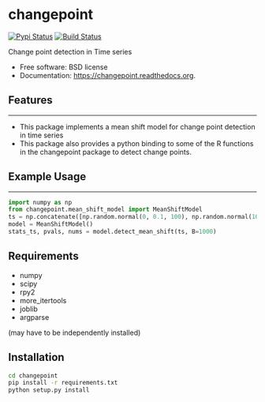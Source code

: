 # changepoint

 [![Pypi Status](http://badge.fury.io/py/changepoint.png)](http://badge.fury.io/py/changepoint)
 [![Build Status](https://travis-ci.org/viveksck/changepoint.png?branch=master)](https://travis-ci.org/viveksck/changepoint)


Change point detection in Time series

* Free software: BSD license
* Documentation: https://changepoint.readthedocs.org.

## Features
--------

* This package implements a mean shift model for change point detection in time series
* This package also provides a python binding to some of the R functions in the changepoint package to detect change points.

## Example Usage
-------------
```python
import numpy as np
from changepoint.mean_shift_model import MeanShiftModel
ts = np.concatenate([np.random.normal(0, 0.1, 100), np.random.normal(10, 0.1, 100)])
model = MeanShiftModel()
stats_ts, pvals, nums = model.detect_mean_shift(ts, B=1000)
```



Requirements
------------
* numpy
* scipy
* rpy2
* more_itertools
* joblib
* argparse

(may have to be independently installed) 



Installation
------------
``` bash
cd changepoint
pip install -r requirements.txt
python setup.py install
```
